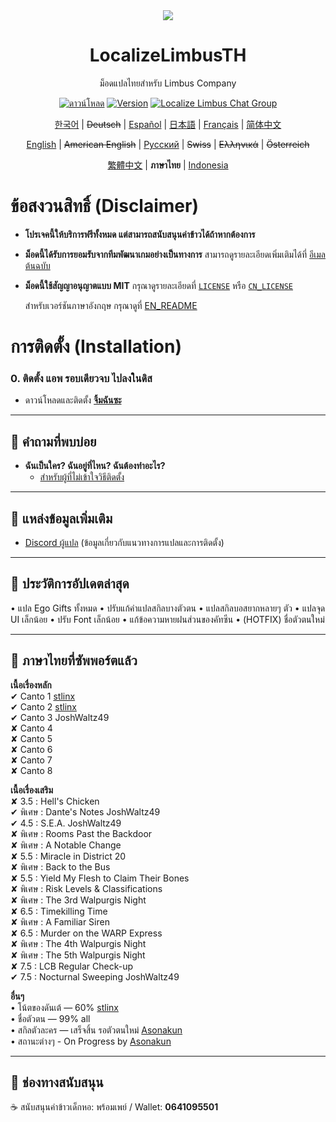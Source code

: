 <div align="center">
<a href="https://github.com/stlinx/LocalizeLimbusTH">
   <img src="https://avatars.githubusercontent.com/u/129521269" />
</a>

# LocalizeLimbusTH
ม็อดแปลไทยสำหรับ Limbus Company

[![ดาวน์โหลด](https://img.shields.io/github/downloads/stlinx/LocalizeLimbusTH/total.svg?label=ดาวน์โหลด)](../../releases)
[![Version](https://img.shields.io/github/release/LocalizeLimbusCompany/LocalizeLimbusCompany.svg?label=最新版)](../../releases/latest)
[![Localize Limbus Chat Group](https://img.shields.io/badge/加入-QQ频道-blue?logo=tencent-qq)](https://pd.qq.com/s/fpzhrgdwo)

[한국어](https://limbuscompany.kr) | ~~Deutsch~~ | [Español](https://github.com/Dreams-Office/LimbusCompanySpanishTranslationTeam) | [日本語](https://limbuscompany.kr) | [Français](https://github.com/Eden-Office/LimbusCompanyBusFR) | [简体中文](https://github.com/LocalizeLimbusCompany/LocalizeLimbusCompany)

[English](./.github/EN_README.md) | ~~American English~~ | [Русский](https://github.com/Crescent-Corporation/LimbusCompanyBusRUS) | ~~Swiss~~ | ~~Ελληνικά~~ | ~~Österreich~~

[繁體中文](https://github.com/SmallYuanSY/LocalizeLimbusCompany) | **ภาษาไทย**  | [Indonesia](https://github.com/ArtefactX1/LocalizeLimbusID)
</div>

# ข้อสงวนสิทธิ์ (Disclaimer)
- **โปรเจคนี้ให้บริการฟรีทั้งหมด  แต่สามารถสนับสนุนค่าข้าวได้ถ้าหากต้องการ**  
- **ม็อดนี้ได้รับการยอมรับจากทีมพัฒนาเกมอย่างเป็นทางการ** สามารถดูรายละเอียดเพิ่มเติมได้ที่ [อีเมลต้นฉบับ](https://www.zeroasso.top/docs/community/minutes/firstContact/)  
- **ม็อดนี้ใช้สัญญาอนุญาตแบบ MIT** กรุณาดูรายละเอียดที่ [`LICENSE`](./LICENSE) หรือ [`CN_LICENSE`](./.github/CN_LICENSE)  

   สำหรับเวอร์ชันภาษาอังกฤษ กรุณาดูที่ [EN_README](./.github/EN_README.md)


#  การติดตั้ง (Installation)

### **0. ติดตั้ง แอพ รอบเดียวจบ ไปลงในดิส**
   - ดาวน์โหลดและติดตั้ง [**จิ้มฉันซะ**](https://discord.gg/6H9SHXNGjD)



---

## **📌 คำถามที่พบบ่อย**
- **ฉันเป็นใคร? ฉันอยู่ที่ไหน? ฉันต้องทำอะไร?**  
   - [สำหรับผู้ที่ไม่เข้าใจวิธีติดตั้ง](  )  

---

## **📌 แหล่งข้อมูลเพิ่มเติม**
- [Discord ผู้แปล](https://youtu.be/5yt-hcEvPCU) (ข้อมูลเกี่ยวกับแนวทางการแปลและการติดตั้ง)  

---
## 📝 ประวัติการอัปเดตล่าสุด

• แปล Ego Gifts ทั้งหมด
• ปรับแก้คำแปลสกิลบางตัวตน
• แปลสกิลบอสยากหลายๆ ตัว
• แปลจุด UI เล็กน้อย
• ปรับ Font เล็กน้อย
• แก้ข้อความหายฝนส่วนของคัทซีน
• (HOTFIX) ชื่อตัวตนใหม่

---

## 📘 ภาษาไทยที่ซัพพอร์ตแล้ว

**เนื้อเรื่องหลัก**  
✔ Canto 1  [stlinx](https://www.facebook.com/jjet.smile)  
✔ Canto 2  [stlinx](https://www.facebook.com/jjet.smile)  
✔ Canto 3  JoshWaltz49  
✘ Canto 4  
✘ Canto 5  
✘ Canto 6  
✘ Canto 7  
✘ Canto 8  

**เนื้อเรื่องเสริม**  
✘ 3.5 : Hell's Chicken  
✔ พิเศษ : Dante's Notes  JoshWaltz49  
✔ 4.5 : S.E.A.  JoshWaltz49  
✘ พิเศษ : Rooms Past the Backdoor  
✘ พิเศษ : A Notable Change  
✘ 5.5 : Miracle in District 20  
✘ พิเศษ : Back to the Bus  
✘ 5.5 : Yield My Flesh to Claim Their Bones  
✘ พิเศษ : Risk Levels & Classifications  
✘ พิเศษ : The 3rd Walpurgis Night  
✘ 6.5 : Timekilling Time  
✘ พิเศษ : A Familiar Siren  
✘ 6.5 : Murder on the WARP Express  
✘ พิเศษ : The 4th Walpurgis Night  
✘ พิเศษ : The 5th Walpurgis Night  
✘ 7.5 : LCB Regular Check-up  
✔ 7.5 : Nocturnal Sweeping  JoshWaltz49  

**อื่นๆ**  
• โน้ตของดันเต้ — 60%  [stlinx](https://www.facebook.com/jjet.smile)  
• ชื่อตัวตน — 99%  all  
• สกิลตัวละคร — เสร็จสิ้น รอตัวตนใหม่ [Asonakun](https://www.facebook.com/share/195Qv39ccg/)  
• สถานะต่างๆ - On Progress by [Asonakun](https://www.facebook.com/share/195Qv39ccg/)  

---

## 🍛 ช่องทางสนับสนุน

☕ สนับสนุนค่าข้าวเด็กหอ: พร้อมเพย์ / Wallet: **0641095501**



